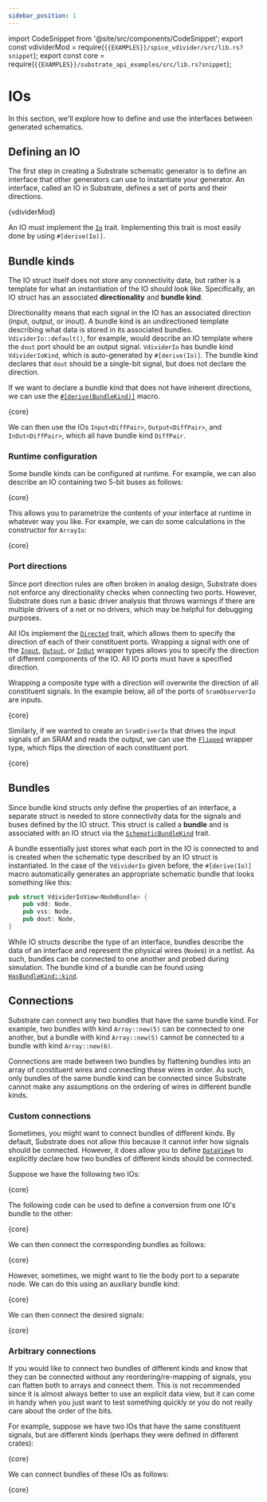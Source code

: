 ```yaml
---
sidebar_position: 1
---
```


import CodeSnippet from '@site/src/components/CodeSnippet';
export const vdividerMod = require(`{{EXAMPLES}}/spice_vdivider/src/lib.rs?snippet`);
export const core = require(`{{EXAMPLES}}/substrate_api_examples/src/lib.rs?snippet`);

# IOs

In this section, we'll explore how to define and use the interfaces between generated schematics.

## Defining an IO

The first step in creating a Substrate schematic generator is to define an interface that other generators can use to instantiate your generator. An interface, called an IO in Substrate, defines a set of ports and their directions.

<CodeSnippet language="rust" snippet="vdivider-io">{vdividerMod}</CodeSnippet>

An IO must implement the [`Io`] trait. Implementing this trait is most easily done by using `#[derive(Io)]`.

## Bundle kinds

The IO struct itself does not store any connectivity data, but rather is a template for what an instantiation of the IO should look like. Specifically, an IO struct has an associated **directionality** and **bundle kind**.

Directionality means that each signal in the IO has an associated direction (input, output, or inout). A bundle kind is an undirectioned template describing what data is stored in its associated bundles.
`VdividerIo::default()`, for example, would describe an IO template where the `dout` port should be an output signal. `VdividerIo` has bundle kind `VdividerIoKind`, which is
auto-generated by `#[derive(Io)]`. The bundle kind declares that `dout` should be a single-bit signal, but does not declare the direction.

If we want to declare a bundle kind that does not have inherent directions, we can use the [`#[derive(BundleKind)]`]({{API}}/substrate/types/derive.BundleKind.html) macro.

<CodeSnippet language="rust" snippet="diff-pair">{core}</CodeSnippet>

We can then use the IOs `Input<DiffPair>`, `Output<DiffPair>`, and `InOut<DiffPair>`, which all have bundle kind `DiffPair`.

### Runtime configuration

Some bundle kinds can be configured at runtime. For example, we can also describe an IO containing two 5-bit buses as follows:

<CodeSnippet language="rust" snippet="array-io">{core}</CodeSnippet>

This allows you to parametrize the contents of your interface at runtime in whatever way you like. For example, we can do some calculations in the constructor for `ArrayIo`:

<CodeSnippet language="rust" snippet="array-io-constructor">{core}</CodeSnippet>

### Port directions

Since port direction rules are often broken in analog design, Substrate does not enforce any directionality checks when connecting two ports. However, Substrate does run a basic driver analysis that throws warnings if there are multiple drivers of a net or no drivers, which may be helpful for debugging purposes.

All IOs implement the [`Directed`] trait, 
which allows them to specify the direction of each of their constituent ports. 
Wrapping a signal with one of the 
[`Input`], 
[`Output`], or 
[`InOut`] wrapper types allows you to specify the direction of different components of the IO.
All IO ports must have a specified direction.

Wrapping a composite type with a direction will overwrite the direction of all constituent signals. 
In the example below, all of the ports of `SramObserverIo` are inputs.

<CodeSnippet language="rust" snippet="sram-io">{core}</CodeSnippet>

Similarly, if we wanted to create an `SramDriverIo` that drives the input signals of an SRAM and 
reads the output, we can use the [`Flipped`] wrapper type, which flips the 
direction of each constituent port.

<CodeSnippet language="rust" snippet="sram-driver-io">{core}</CodeSnippet>


## Bundles

Since bundle kind structs only define the properties of an interface, a separate struct is needed to store 
connectivity data for the signals and buses defined by the IO struct. This struct is called a 
**bundle** and is associated with an IO struct via the 
[`SchematicBundleKind`] trait.

A bundle essentially just stores what each port in the IO is connected to and is created when the schematic type described by an IO struct is instantiated. In the case of the `VdividerIo` given before, the `#[derive(Io)]` macro automatically generates an appropriate schematic bundle
that looks something like this:

```rust
pub struct VdividerIoView<NodeBundle> {
    pub vdd: Node,
    pub vss: Node,
    pub dout: Node,
}
```

While IO structs describe the type of an interface, bundles describe the data of an interface and represent the physical wires (`Node`s) in a netlist. As such, bundles can be connected to one another and probed during simulation.
The bundle kind of a bundle can be found using [`HasBundleKind::kind`].

## Connections

Substrate can connect any two bundles that have the same bundle kind. For example, two bundles with
kind `Array::new(5)` can be connected to one another, but a bundle with kind `Array::new(5)` cannot
be connected to a bundle with kind `Array::new(6)`.

Connections are made between two bundles by flattening bundles into an array of 
constituent wires and connecting these wires in order. As such, only bundles of the same 
bundle kind can be connected since Substrate cannot make any assumptions 
on the ordering of wires in different bundle kinds.

### Custom connections

Sometimes, you might want to connect bundles of different kinds. By default, Substrate does not allow this
because it cannot infer how signals should be connected.
However, it does allow you to define [`DataView`]s to explicitly declare how two bundles of different kinds
should be connected.

Suppose we have the following two IOs:

<CodeSnippet language="rust" snippet="mos-io">{core}</CodeSnippet>

The following code can be used to define a conversion from one IO's bundle to the other:

<CodeSnippet language="rust" snippet="mos-io-data-view">{core}</CodeSnippet>

We can then connect the corresponding bundles as follows:

<CodeSnippet language="rust" snippet="connect-data-views">{core}</CodeSnippet>

However, sometimes, we might want to tie the body port to a separate node. We can do
this using an auxiliary bundle kind:

<CodeSnippet language="rust" snippet="mos-io-data-view-advanced">{core}</CodeSnippet>

We can then connect the desired signals:

<CodeSnippet language="rust" snippet="connect-data-views-advanced">{core}</CodeSnippet>

### Arbitrary connections

If you would like to connect two bundles of different kinds and know that they can be connected
without any reordering/re-mapping of signals, you can flatten both to arrays and connect them.
This is not recommended since it is almost always better to use an explicit data view, but
it can come in handy when you just want to test something quickly or
you do not really care about the order of the bits.

For example, suppose we have two IOs that have the same constituent signals, but are
different kinds (perhaps they were defined in different crates):

<CodeSnippet language="rust" snippet="arbitrary-connect-ios">{core}</CodeSnippet>

We can connect bundles of these IOs as follows:

<CodeSnippet language="rust" snippet="arbitrary-connect">{core}</CodeSnippet>


[`Io`]: {{API}}/substrate/types/trait.Io.html
[`Directed`]: {{API}}/substrate/types/trait.Directed.html
[`Input`]: {{API}}/substrate/types/struct.Input.html
[`Output`]: {{API}}/substrate/types/struct.Input.html
[`InOut`]: {{API}}/substrate/types/struct.In.html
[`Flipped`]: {{API}}/substrate/types/struct.Flipped.html
[`SchematicBundleKind`]: {{API}}/substrate/types/schematic/trait.SchematicBundleKind.html
[`Connect`]: {{API}}/substrate/types/trait.Connect.html
[`DataView`]: {{API}}/substrate/types/schematic/trait.DataView.html
[`HasBundleKind::kind`]: {{API}}/substrate/types/trait.HasBundleKind.html#tymethod.kind
